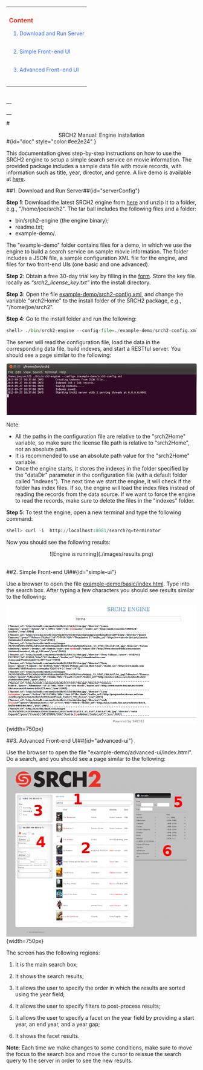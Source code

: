 <div id="content" > <!-- Table of content, id=content-->

<table><tbody><tr><td>

<div><h3><a style="text-decoration: none;color:#ee2e24" href="#doc">Content</a></h3></div>

&nbsp;&nbsp;&nbsp;<a style="text-decoration: none;color:#3366FF" href="#serverConfig">1. Download and Run Server</a><br><br>

&nbsp;&nbsp;&nbsp;<a style="text-decoration: none;color:#3366FF" href="#simple-ui">2. Simple Front-end UI</a></br><br>

&nbsp;&nbsp;&nbsp;<a style="text-decoration: none;color:#3366FF" href="#advanced-ui">3. Advanced Front-end UI</a></br><br>


</td></tr></tbody></table>


</div> <!-- Table of content, id=content-->

<!-- Google Tag Manager -->
<noscript><iframe src="//www.googletagmanager.com/ns.html?id=GTM-MQK794"
height="0" width="0" style="display:none;visibility:hidden"></iframe></noscript>
<script>(function(w,d,s,l,i){w[l]=w[l]||[];w[l].push({'gtm.start':
new Date().getTime(),event:'gtm.js'});var f=d.getElementsByTagName(s)[0],
j=d.createElement(s),dl=l!='dataLayer'?'&l='+l:'';j.async=true;j.src=
'//www.googletagmanager.com/gtm.js?id='+i+dl;f.parentNode.insertBefore(j,f);
})(window,document,'script','dataLayer','GTM-MQK794');</script>
<!-- End Google Tag Manager -->

</div> <!-- Sidebar -->


</td>


<td id="docBody" style="width:70%">

</br>

<div><table><tbody><tr><td>

<div><h3><a style="text-decoration: none;color:#ee2e24" href="#doc"></a></h3></div>


</td></tr></tbody></table></div>

#<center>SRCH2 Manual: Engine Installation</center>#{id="doc" style="color:#ee2e24" }


This documentation gives step-by-step instructions on how to use the SRCH2 engine to setup a simple search service on movie information. The provided package includes a sample data file with movie records, with information such as title, year, director, and genre. A live demo is available at [here](http://demo.srch2.com/movies/).


##1. Download and Run Server##{id="serverConfig"}


<b>Step 1</b>: Download the latest SRCH2 engine from [here](http://www.srch2.com/download) and unzip it to a folder, e.g., "/home/joe/srch2". The tar ball includes the following files and a folder:

 - bin/srch2-engine (the engine binary);
 - readme.txt;
 - example-demo/.
 
The "example-demo" folder contains files for a demo, in which we use the engine to build a search service on sample movie information. The folder includes a JSON file, a sample configuration XML file for the engine, and files for two front-end UIs (one basic and one advanced).

<b>Step 2</b>: Obtain a free 30-day trial key by filling in the [form](http://www.srch2.com/download). Store the key file locally as _“srch2_license_key.txt”_ into the install directory.

<b>Step 3</b>: Open the file [example-demo/srch2-config.xml](example-demo/srch2-config.xml), and change the variable "srch2Home" to the install folder of the
SRCH2 package, e.g., "/home/joe/srch2".

<b>Step 4</b>: Go to the install folder and run the following:

```python
shell> ./bin/srch2-engine --config-file=./example-demo/srch2-config.xml
```

The server will read the configuration file, load the data in the corresponding data file, build indexes, and start a RESTful server. You should see a page similar to the following:

<center>

![Engine is running](./images/engine_running.png)

</center>

Note:

 - All the paths in the configuration file are relative to the "srch2Home" variable, so make sure the license file path is relative to "srch2Home", not an absolute path.  
 - It is recommended to use an absolute path value for the "srch2Home" variable.
 - Once the engine starts, it stores the indexes in the folder specified by the  "dataDir" parameter in the configuration file (with a default folder called "indexes"). The next time we start the engine, it will check if the folder has index files. If so, the engine will load the index files instead of reading the records from the data source. If we want to force the engine to read the records, make sure to delete the files in the "indexes" folder.

<b>Step 5</b>: To test the engine, open a new terminal and type the following command:

```python
shell> curl -i  http://localhost:8081/search?q=terminator
```

Now you should see the following results:

<center>
![Engine is running](./images/results.png)
</center>

</br>


##2. Simple Front-end UI##{id="simple-ui"}

Use a browser to open the file [example-demo/basic/index.html](example-demo/basic/index.html). Type into the search box.  After typing a few characters you should see results similar to the following:

![Demo Web page Image](./images/Srch2-BasicDemoFront.png){width=750px}


##3. Advanced Front-end UI##{id="advanced-ui"}

Use the browser to open the file "example-demo/advanced-ui/index.html". Do a search, and you should see a page similar to the following:

![Demo Web-page Image](./images/Srch2-FullDemoFront.png){width=750px}


The screen has the following regions:

1. It is the main search box;

2. It shows the search results;

3. It allows the user to specify the order in which the results are sorted using the year field;

4. It allows the user to specify filters to post-process results;

5. It allows the user to specify a facet on the year field by providing a start year, an end year, and a year gap;

6. It shows the facet results.

<b>Note</b>: Each time we make changes to some conditions, make sure to move the focus to the search box and move the cursor to reissue the search query to the server in order to see the new results.
